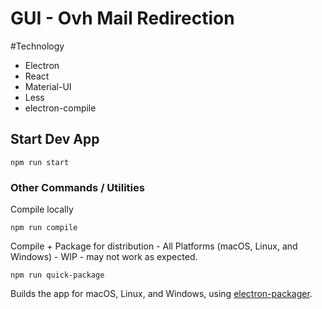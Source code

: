 # GUI - Ovh Mail Redirection

#Technology
- Electron
- React
- Material-UI
- Less
- electron-compile

## Start Dev App

    npm run start

### Other Commands / Utilities

Compile locally

    npm run compile

Compile + Package for distribution - All Platforms (macOS, Linux, and Windows) - WIP - may not work as expected.

    npm run quick-package

Builds the app for macOS, Linux, and Windows, using [electron-packager](https://github.com/electron-userland/electron-packager).

